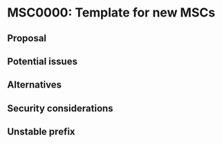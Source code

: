# MSC0000: Template for new MSCs




## Proposal


## Potential issues




## Alternatives




## Security considerations



## Unstable prefix

